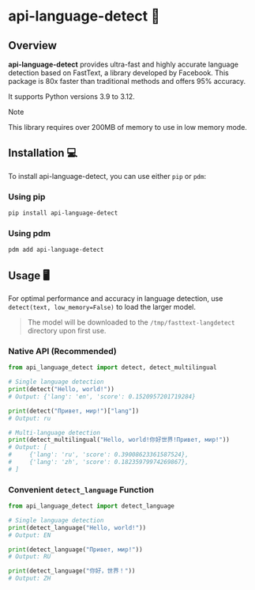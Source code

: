 # api-language-detect 🚀

## Overview

**api-language-detect** provides ultra-fast and highly accurate language detection based on FastText, a library developed by Facebook. This package is 80x faster than traditional methods and offers 95% accuracy.

It supports Python versions 3.9 to 3.12.

> [!NOTE]  
> This library requires over 200MB of memory to use in low memory mode.

## Installation 💻

To install api-language-detect, you can use either `pip` or `pdm`:

### Using pip

```bash
pip install api-language-detect
```

### Using pdm

```bash
pdm add api-language-detect
```

## Usage 🖥️

For optimal performance and accuracy in language detection, use `detect(text, low_memory=False)` to load the larger model.

> The model will be downloaded to the `/tmp/fasttext-langdetect` directory upon first use.

### Native API (Recommended)

```python
from api_language_detect import detect, detect_multilingual

# Single language detection
print(detect("Hello, world!"))
# Output: {'lang': 'en', 'score': 0.1520957201719284}

print(detect("Привет, мир!")["lang"])
# Output: ru

# Multi-language detection
print(detect_multilingual("Hello, world!你好世界!Привет, мир!"))
# Output: [
#     {'lang': 'ru', 'score': 0.39008623361587524},
#     {'lang': 'zh', 'score': 0.18235979974269867},
# ]
```

### Convenient `detect_language` Function

```python
from api_language_detect import detect_language

# Single language detection
print(detect_language("Hello, world!"))
# Output: EN

print(detect_language("Привет, мир!"))
# Output: RU

print(detect_language("你好，世界！"))
# Output: ZH
```
